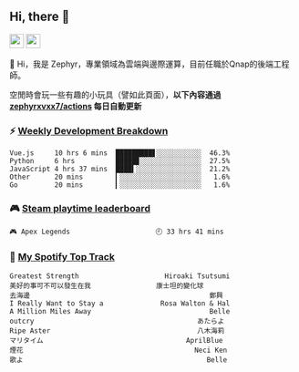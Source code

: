 <!--
**zephyrxvxx7/zephyrxvxx7** is a ✨ _special_ ✨ repository because its `README.md` (this file) appears on your GitHub profile.

Here are some ideas to get you started:

- 🔭 I’m currently working on ...
- 🌱 I’m currently learning ...
- 👯 I’m looking to collaborate on ...
- 🤔 I’m looking for help with ...
- 💬 Ask me about ...
- 📫 How to reach me: ...
- 😄 Pronouns: ...
- ⚡ Fun fact: ...
-->

## Hi, there 👋

<a href="https://www.instagram.com/zephyrxvxx7/"><img src="https://img.shields.io/badge/instagram-3f729b?&style=for-the-badge&logo=instagram&logoColor=white" height=25></a>
<a href="https://zephyrxvxx7.me/"><img src="https://img.shields.io/badge/blog-gray?&style=for-the-badge&logo=hexo&logoColor=white" height=25></a>

👋 Hi，我是 Zephyr，專業領域為雲端與邊際運算，目前任職於Qnap的後端工程師。

空閒時會玩一些有趣的小玩具（譬如此頁面），**以下內容通過 [zephyrxvxx7/actions](https://github.com/zephyrxvxx7/zephyrxvxx7/actions) 每日自動更新**

### ⚡ [Weekly Development Breakdown](https://gist.github.com/zephyrxvxx7/ee1787313f0772b51494d051b5edde7f)

<!-- code_time start -->

```text
Vue.js     10 hrs 6 mins  █████████▋░░░░░░░░░░░  46.3%
Python     6 hrs          █████▊░░░░░░░░░░░░░░░  27.5%
JavaScript 4 hrs 37 mins  ████▍░░░░░░░░░░░░░░░░  21.2%
Other      20 mins        ▎░░░░░░░░░░░░░░░░░░░░   1.6%
Go         20 mins        ▎░░░░░░░░░░░░░░░░░░░░   1.6%
```

<!-- code_time end -->

### 🎮 [Steam playtime leaderboard](https://gist.github.com/zephyrxvxx7/f77b8978877f959b69d84723c43a4a64)

<!-- steam_time start -->

```text
🎮 Apex Legends                     🕘 33 hrs 41 mins
```

<!-- steam_time end -->

### 🎵 [My Spotify Top Track](https://gist.github.com/zephyrxvxx7/fe159fde5ec9ebea27e03dd63a71e78f)

<!-- spotify_track start -->

```text
Greatest Strength                     Hiroaki Tsutsumi
美好的事可不可以發生在我                康士坦的變化球
去海邊                                            鄭興
I Really Want to Stay a              Rosa Walton & Hal
A Million Miles Away                             Belle
outcry                                        あたらよ
Ripe Aster                                    八木海莉
マリタイム                                   AprilBlue
煙花                                          Neci Ken
歌よ                                             Belle
```

<!-- spotify_track end -->
